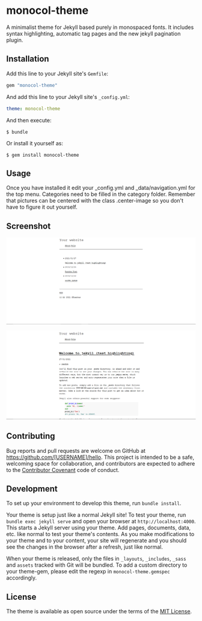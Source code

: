 # monocol-theme

A minimalist theme for Jekyll based purely in monospaced fonts. It includes syntax highlighting, automatic tag pages and the new jekyll pagination plugin.


## Installation

Add this line to your Jekyll site's `Gemfile`:

```ruby
gem "monocol-theme"
```

And add this line to your Jekyll site's `_config.yml`:

```yaml
theme: monocol-theme
```

And then execute:

    $ bundle

Or install it yourself as:

    $ gem install monocol-theme

## Usage

Once you have installed it edit your _config.yml and _data/navigation.yml for the top menu. Categories need to be filled in the category folder.
Remember that pictures can be centered with the class .center-image so you don't have to figure it out yourself.

## Screenshot

![screenshot](screenshot.png)

![Another screenshot of a page](screenshot2.png)

## Contributing

Bug reports and pull requests are welcome on GitHub at https://github.com/[USERNAME]/hello. This project is intended to be a safe, welcoming space for collaboration, and contributors are expected to adhere to the [Contributor Covenant](http://contributor-covenant.org) code of conduct.

## Development

To set up your environment to develop this theme, run `bundle install`.

Your theme is setup just like a normal Jekyll site! To test your theme, run `bundle exec jekyll serve` and open your browser at `http://localhost:4000`. This starts a Jekyll server using your theme. Add pages, documents, data, etc. like normal to test your theme's contents. As you make modifications to your theme and to your content, your site will regenerate and you should see the changes in the browser after a refresh, just like normal.

When your theme is released, only the files in `_layouts`, `_includes`, `_sass` and `assets` tracked with Git will be bundled.
To add a custom directory to your theme-gem, please edit the regexp in `monocol-theme.gemspec` accordingly.

## License

The theme is available as open source under the terms of the [MIT License](https://opensource.org/licenses/MIT).

